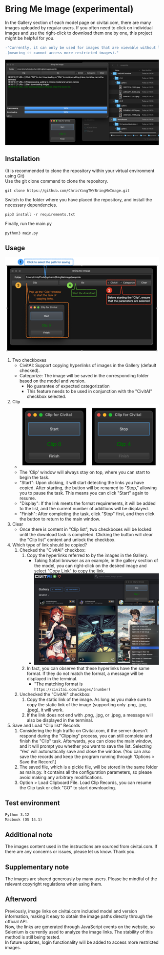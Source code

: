 # Bring Me Image (experimental)

In the Gallery section of each model page on civitai.com, there are many images uploaded by regular users. If you often need to click on individual images and use the right-click to download them one by one, this project might be helpful for you. 
```diff
-"Currently, it can only be used for images that are viewable without logging in.
-(meaning it cannot access more restricted images)."
```

![sample1](examples/sample1_v0_1_0.png)

## Installation
(It is recommended to clone the repository within your virtual environment using Git)  
Use the git clone command to clone the repository.
```
git clone https://github.com/ChrisYangTW/BringMeImage.git
```
Switch to the folder where you have placed the repository,
and install the necessary dependencies.
```
pip3 install -r requirements.txt
```
Finally, run the main.py
```
python3 main.py
```

## Usage
![sample2](examples/sample2_v0_1_0.png)
1. Two checkboxes
   * CivitAI: Support copying hyperlinks of images in the Gallery (default checked).
   * Categorize: The image will be saved in the corresponding folder based on the model and version.
     * No guarantee of expected categorization
     * This feature needs to be used in conjunction with the "CivitAI" checkbox selected.
2. Clip
   * ![sample3](examples/sample3_v0_1_0.png)
   * The 'Clip' window will always stay on top, where you can start to begin the task.
   * "Start": Upon clicking, it will start detecting the links you have copied. After starting, the button will be renamed to "Stop," allowing you to pause the task. This means you can click "Start" again to resume.
   * "Display": If the link meets the format requirements, it will be added to the list, and the current number of additions will be displayed.
   * "Finish": After completing the task, click "Stop" first, and then click the button to return to the main window.
3. Clear
   * Once there is content in "Clip list", two checkboxes will be locked until the download task is completed. Clicking the button will clear the "Clip list" content and unlock the checkbox.
4. Which type of link should be copied?
   1. Checked the "CivitAI" checkbox:
      1. Copy the hyperlinks referred to by the images in the Gallery.
         * Taking Safari browser as an example, in the gallery section of the model, you can right-click on the desired image and select "Copy Link" to copy the link.
         * ![sample4](examples/sample4_v0_1_0.png)
      2. In fact, you can observe that these hyperlinks have the same format. If they do not match the format, a message will be displayed in the terminal.
         * "The matching format is `https://civitai.com/images/(number)`
   2. Unchecked the "CivitAI" checkbox:
      1. Copy the static link of the image. As long as you make sure to copy the static link of the image (supporting only .png, .jpg, .jpeg), it will work.
      2. If the link does not end with .png, .jpg, or .jpeg, a message will also be displayed in the terminal.
5. Save and Load "Clip list" Records
   1. Considering the high traffic on Civitai.com, if the server doesn't respond during the "Clipping" process, you can still complete and finish the "Clip" task. Afterwards, you can close the main window, and it will prompt you whether you want to save the list. Selecting 'Yes' will automatically save and close the window. (You can also save the records and keep the program running through 'Options > Save the Record'.)
   2. The saved file, which is a pickle file, will be stored in the same folder as main.py. It contains all the configuration parameters, so please avoid making any arbitrary modifications.
   3. Option > Load Clipboard File. Load Clip Records, you can resume the Clip task or click "GO" to start downloading.


## Test environment
```
Python 3.12
Macbook (OS 14.1)
```

## Additional note
The images content used in the instructions are sourced from civitai.com. If there are any concerns or issues, please let us know. Thank you.

## Supplementary note
The images are shared generously by many users. Please be mindful of the relevant copyright regulations when using them.

## Afterword
 Previously, image links on civitai.com included model and version information, making it easy to obtain the image paths directly through the official API.  
 Now, the links are generated through JavaScript events on the website, so Selenium is currently used to analyze the image links. The stability of this method is still being tested.  
 In future updates, login functionality will be added to access more restricted images.
